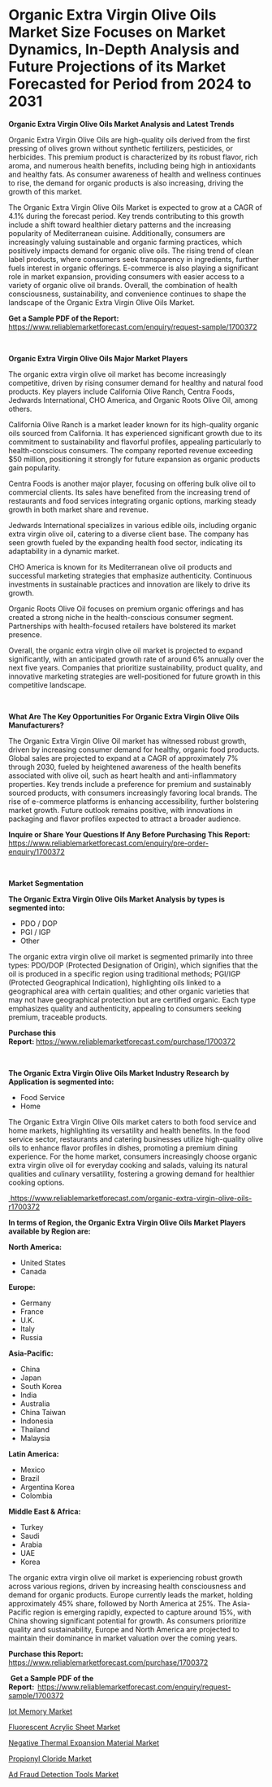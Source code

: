 <p><h1>Organic Extra Virgin Olive Oils Market Size Focuses on Market Dynamics, In-Depth Analysis and Future Projections of its Market Forecasted for Period from 2024 to 2031</h1></p><p><strong>Organic Extra Virgin Olive Oils Market Analysis and Latest Trends</strong></p>
<p><p>Organic Extra Virgin Olive Oils are high-quality oils derived from the first pressing of olives grown without synthetic fertilizers, pesticides, or herbicides. This premium product is characterized by its robust flavor, rich aroma, and numerous health benefits, including being high in antioxidants and healthy fats. As consumer awareness of health and wellness continues to rise, the demand for organic products is also increasing, driving the growth of this market.</p><p>The Organic Extra Virgin Olive Oils Market is expected to grow at a CAGR of 4.1% during the forecast period. Key trends contributing to this growth include a shift toward healthier dietary patterns and the increasing popularity of Mediterranean cuisine. Additionally, consumers are increasingly valuing sustainable and organic farming practices, which positively impacts demand for organic olive oils. The rising trend of clean label products, where consumers seek transparency in ingredients, further fuels interest in organic offerings. E-commerce is also playing a significant role in market expansion, providing consumers with easier access to a variety of organic olive oil brands. Overall, the combination of health consciousness, sustainability, and convenience continues to shape the landscape of the Organic Extra Virgin Olive Oils Market.</p></p>
<p><strong>Get a Sample PDF of the Report:&nbsp;</strong> <a href="https://www.reliablemarketforecast.com/enquiry/request-sample/1700372?utm_campaign=1773&utm_medium=2&utm_source=Github&utm_content=ia&utm_term=30102024&utm_id=organic-extra-virgin-olive-oils">https://www.reliablemarketforecast.com/enquiry/request-sample/1700372</a></p>
<p>&nbsp;</p>
<p><strong>Organic Extra Virgin Olive Oils Major Market Players</strong></p>
<p><p>The organic extra virgin olive oil market has become increasingly competitive, driven by rising consumer demand for healthy and natural food products. Key players include California Olive Ranch, Centra Foods, Jedwards International, CHO America, and Organic Roots Olive Oil, among others.</p><p>California Olive Ranch is a market leader known for its high-quality organic oils sourced from California. It has experienced significant growth due to its commitment to sustainability and flavorful profiles, appealing particularly to health-conscious consumers. The company reported revenue exceeding $50 million, positioning it strongly for future expansion as organic products gain popularity.</p><p>Centra Foods is another major player, focusing on offering bulk olive oil to commercial clients. Its sales have benefited from the increasing trend of restaurants and food services integrating organic options, marking steady growth in both market share and revenue.</p><p>Jedwards International specializes in various edible oils, including organic extra virgin olive oil, catering to a diverse client base. The company has seen growth fueled by the expanding health food sector, indicating its adaptability in a dynamic market.</p><p>CHO America is known for its Mediterranean olive oil products and successful marketing strategies that emphasize authenticity. Continuous investments in sustainable practices and innovation are likely to drive its growth.</p><p>Organic Roots Olive Oil focuses on premium organic offerings and has created a strong niche in the health-conscious consumer segment. Partnerships with health-focused retailers have bolstered its market presence.</p><p>Overall, the organic extra virgin olive oil market is projected to expand significantly, with an anticipated growth rate of around 6% annually over the next five years. Companies that prioritize sustainability, product quality, and innovative marketing strategies are well-positioned for future growth in this competitive landscape.</p></p>
<p>&nbsp;</p>
<p><strong>What Are The Key Opportunities For Organic Extra Virgin Olive Oils Manufacturers?</strong></p>
<p><p>The Organic Extra Virgin Olive Oil market has witnessed robust growth, driven by increasing consumer demand for healthy, organic food products. Global sales are projected to expand at a CAGR of approximately 7% through 2030, fueled by heightened awareness of the health benefits associated with olive oil, such as heart health and anti-inflammatory properties. Key trends include a preference for premium and sustainably sourced products, with consumers increasingly favoring local brands. The rise of e-commerce platforms is enhancing accessibility, further bolstering market growth. Future outlook remains positive, with innovations in packaging and flavor profiles expected to attract a broader audience.</p></p>
<p><strong>Inquire or Share Your Questions If Any Before Purchasing This Report:</strong> <a href="https://www.reliablemarketforecast.com/enquiry/pre-order-enquiry/1700372?utm_campaign=1773&utm_medium=2&utm_source=Github&utm_content=ia&utm_term=30102024&utm_id=organic-extra-virgin-olive-oils">https://www.reliablemarketforecast.com/enquiry/pre-order-enquiry/1700372</a></p>
<p>&nbsp;</p>
<p><strong>Market Segmentation</strong></p>
<p><strong>The Organic Extra Virgin Olive Oils Market Analysis by types is segmented into:</strong></p>
<p><ul><li>PDO / DOP</li><li>PGI / IGP</li><li>Other</li></ul></p>
<p><p>The organic extra virgin olive oil market is segmented primarily into three types: PDO/DOP (Protected Designation of Origin), which signifies that the oil is produced in a specific region using traditional methods; PGI/IGP (Protected Geographical Indication), highlighting oils linked to a geographical area with certain qualities; and other organic varieties that may not have geographical protection but are certified organic. Each type emphasizes quality and authenticity, appealing to consumers seeking premium, traceable products.</p></p>
<p><strong>Purchase this Report:&nbsp;</strong><a href="https://www.reliablemarketforecast.com/purchase/1700372?utm_campaign=1773&utm_medium=2&utm_source=Github&utm_content=ia&utm_term=30102024&utm_id=organic-extra-virgin-olive-oils">https://www.reliablemarketforecast.com/purchase/1700372</a></p>
<p>&nbsp;</p>
<p><strong>The Organic Extra Virgin Olive Oils Market Industry Research by Application is segmented into:</strong></p>
<p><ul><li>Food Service</li><li>Home</li></ul></p>
<p><p>The Organic Extra Virgin Olive Oils market caters to both food service and home markets, highlighting its versatility and health benefits. In the food service sector, restaurants and catering businesses utilize high-quality olive oils to enhance flavor profiles in dishes, promoting a premium dining experience. For the home market, consumers increasingly choose organic extra virgin olive oil for everyday cooking and salads, valuing its natural qualities and culinary versatility, fostering a growing demand for healthier cooking options.</p></p>
<p><a href="https://www.reliablemarketforecast.com/organic-extra-virgin-olive-oils-r1700372?utm_campaign=1773&utm_medium=2&utm_source=Github&utm_content=ia&utm_term=30102024&utm_id=organic-extra-virgin-olive-oils">&nbsp;https://www.reliablemarketforecast.com/organic-extra-virgin-olive-oils-r1700372</a></p>
<p><strong>In terms of Region, the Organic Extra Virgin Olive Oils Market Players available by Region are:</strong></p>
<p>
    <p> <strong> North America: </strong>
        <ul>
            <li>United States</li>
            <li>Canada</li>
        </ul>
        </p> 
    <p> <strong> Europe: </strong>
        <ul>
            <li>Germany</li>
            <li>France</li>
            <li>U.K.</li>
            <li>Italy</li>
            <li>Russia</li>
        </ul>
        </p> 
    <p> <strong> Asia-Pacific: </strong>
        <ul>
            <li>China</li>
            <li>Japan</li>
            <li>South Korea</li>
            <li>India</li>
            <li>Australia</li>
            <li>China Taiwan</li>
            <li>Indonesia</li>
            <li>Thailand</li>
            <li>Malaysia</li>
        </ul>
        </p> 
    <p> <strong> Latin America: </strong>
        <ul>
            <li>Mexico</li>
            <li>Brazil</li>
            <li>Argentina Korea</li>
            <li>Colombia</li>
        </ul>
        </p> 
    <p> <strong> Middle East & Africa: </strong>
        <ul>
            <li>Turkey</li>
            <li>Saudi</li>
            <li>Arabia</li>
            <li>UAE</li>
            <li>Korea</li>
        </ul>
    </p>
    </p>
<p><p>The organic extra virgin olive oil market is experiencing robust growth across various regions, driven by increasing health consciousness and demand for organic products. Europe currently leads the market, holding approximately 45% share, followed by North America at 25%. The Asia-Pacific region is emerging rapidly, expected to capture around 15%, with China showing significant potential for growth. As consumers prioritize quality and sustainability, Europe and North America are projected to maintain their dominance in market valuation over the coming years.</p></p>
<p><strong>Purchase this Report: </strong><a href="https://www.reliablemarketforecast.com/purchase/1700372?utm_campaign=1773&utm_medium=2&utm_source=Github&utm_content=ia&utm_term=30102024&utm_id=organic-extra-virgin-olive-oils">https://www.reliablemarketforecast.com/purchase/1700372</a></p>
<p>&nbsp;<strong>Get a Sample PDF of the Report:&nbsp;&nbsp;</strong><a href="https://www.reliablemarketforecast.com/enquiry/request-sample/1700372?utm_campaign=1773&utm_medium=2&utm_source=Github&utm_content=ia&utm_term=30102024&utm_id=organic-extra-virgin-olive-oils">https://www.reliablemarketforecast.com/enquiry/request-sample/1700372</a></p>
<p><strong></strong></p>
<p><p><a href="https://www.linkedin.com/pulse/iot-memory-market-growth-segmentation-regional-analysis-global-xe1dc?utm_campaign=1773&utm_medium=2&utm_source=Github&utm_content=ia&utm_term=30102024&utm_id=organic-extra-virgin-olive-oils">Iot Memory Market</a></p><p><a href="https://www.linkedin.com/pulse/in-depth-fluorescent-acrylic-sheet-market-review-size-share-yrljc?utm_campaign=1773&utm_medium=2&utm_source=Github&utm_content=ia&utm_term=30102024&utm_id=organic-extra-virgin-olive-oils">Fluorescent Acrylic Sheet Market</a></p><p><a href="https://www.linkedin.com/pulse/analyzing-global-negative-thermal-expansion-material-market-rqkbc?utm_campaign=1773&utm_medium=2&utm_source=Github&utm_content=ia&utm_term=30102024&utm_id=organic-extra-virgin-olive-oils">Negative Thermal Expansion Material Market</a></p><p><a href="https://github.com/nicoletavirag/Market-Research-Report-List-5/blob/main/propionyl-cloride-market.md?utm_campaign=1773&utm_medium=2&utm_source=Github&utm_content=ia&utm_term=30102024&utm_id=organic-extra-virgin-olive-oils">Propionyl Cloride Market</a></p><p><a href="https://www.linkedin.com/pulse/decoding-ad-fraud-detection-tools-market-signals-growth-algorithms-vewec?utm_campaign=1773&utm_medium=2&utm_source=Github&utm_content=ia&utm_term=30102024&utm_id=organic-extra-virgin-olive-oils">Ad Fraud Detection Tools Market</a></p></p>